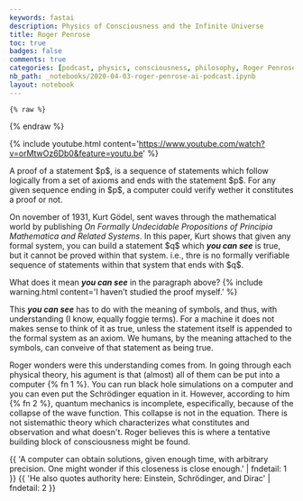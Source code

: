 ```yaml
---
keywords: fastai
description: Physics of Consciousness and the Infinite Universe
title: Roger Penrose 
toc: true 
badges: false
comments: true
categories: [podcast, physics, consciousness, philosophy, Roger Penrose]
nb_path: _notebooks/2020-04-03-roger-penrose-ai-podcast.ipynb
layout: notebook
---
```


<!--
#################################################
### THIS FILE WAS AUTOGENERATED! DO NOT EDIT! ###
#################################################
# file to edit: _notebooks/2020-04-03-roger-penrose-ai-podcast.ipynb
-->

<div class="container" id="notebook-container">
        
    {% raw %}
    
<div class="cell border-box-sizing code_cell rendered">

</div>
    {% endraw %}

<div class="cell border-box-sizing text_cell rendered"><div class="inner_cell">
<div class="text_cell_render border-box-sizing rendered_html">
<p>{% include youtube.html content='<a href="https://www.youtube.com/watch?v=orMtwOz6Db0&amp;feature=youtu.be">https://www.youtube.com/watch?v=orMtwOz6Db0&amp;feature=youtu.be</a>' %}</p>

</div>
</div>
</div>
<div class="cell border-box-sizing text_cell rendered"><div class="inner_cell">
<div class="text_cell_render border-box-sizing rendered_html">
<p>A proof of a statement $p$, is a sequence of statements which follow logically from a set of axioms and ends with the statement $p$. For any given sequence ending in $p$, a computer could verify wether it constitutes a proof or not.</p>
<p>On november of 1931, Kurt Gödel, sent waves through the mathematical world by publishing <em>On Formally Undecidable Propositions of Principia Mathematica and Related Systems</em>. In this paper, Kurt shows that given any formal system, you can build a statement $q$ which <strong><em>you can see</em></strong> is true, but it cannot be proved within that system. i.e., thre is no formally verifiable sequence of statements within that system that ends with $q$.</p>

</div>
</div>
</div>
<div class="cell border-box-sizing text_cell rendered"><div class="inner_cell">
<div class="text_cell_render border-box-sizing rendered_html">
<p>What does it mean <strong><em>you can see</em></strong> in the paragraph above? 
{% include warning.html content='I haven&#8217;t studied the proof myself.' %}</p>
<p>This <strong><em>you can see</em></strong> has to do with the meaning of symbols, and thus, with understanding (I know, equally foggie terms). For a machine it does not makes sense to think of it as true, unless the statement itself is appended to the formal system as an axiom. We humans, by the meaning attached to the symbols, can conveive of that statement as being true.</p>

</div>
</div>
</div>
<div class="cell border-box-sizing text_cell rendered"><div class="inner_cell">
<div class="text_cell_render border-box-sizing rendered_html">
<p>Roger wonders were this understanding comes from. In going through each physical theory, his agument is that (almost) all of them can be put into a computer {% fn 1 %}. You can run black hole simulations on a computer and you can even put the Schrödinger equation in it. However, according to him {% fn 2 %}, quantum mechanics is incomplete, especifically, because of the collapse of the wave function. This collapse is not in the equation. There is not sistemathic theory which characterizes what constitutes and observation and what doesn't. Roger believes this is where a tentative building block of consciousness might be found.</p>

</div>
</div>
</div>
<div class="cell border-box-sizing text_cell rendered"><div class="inner_cell">
<div class="text_cell_render border-box-sizing rendered_html">
<p>{{ 'A computer can obtain solutions, given enough time, with arbitrary precision. One might wonder if this closeness is close enough.' | fndetail: 1 }}
{{ 'He also quotes authority here: Einstein, Schrödinger, and Dirac' | fndetail: 2 }}</p>

</div>
</div>
</div>
</div>
 

